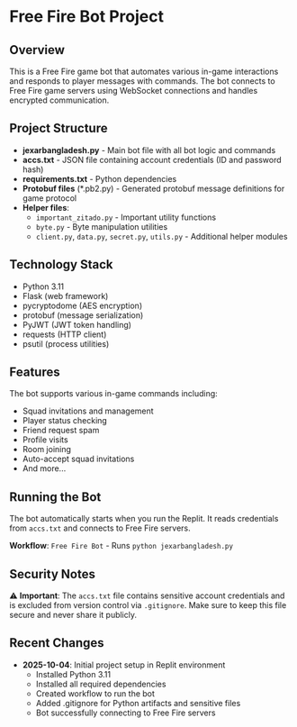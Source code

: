 # Free Fire Bot Project

## Overview
This is a Free Fire game bot that automates various in-game interactions and responds to player messages with commands. The bot connects to Free Fire game servers using WebSocket connections and handles encrypted communication.

## Project Structure
- **jexarbangladesh.py** - Main bot file with all bot logic and commands
- **accs.txt** - JSON file containing account credentials (ID and password hash)
- **requirements.txt** - Python dependencies
- **Protobuf files** (*.pb2.py) - Generated protobuf message definitions for game protocol
- **Helper files**:
  - `important_zitado.py` - Important utility functions
  - `byte.py` - Byte manipulation utilities
  - `client.py`, `data.py`, `secret.py`, `utils.py` - Additional helper modules

## Technology Stack
- Python 3.11
- Flask (web framework)
- pycryptodome (AES encryption)
- protobuf (message serialization)
- PyJWT (JWT token handling)
- requests (HTTP client)
- psutil (process utilities)

## Features
The bot supports various in-game commands including:
- Squad invitations and management
- Player status checking
- Friend request spam
- Profile visits
- Room joining
- Auto-accept squad invitations
- And more...

## Running the Bot
The bot automatically starts when you run the Replit. It reads credentials from `accs.txt` and connects to Free Fire servers.

**Workflow**: `Free Fire Bot` - Runs `python jexarbangladesh.py`

## Security Notes
⚠️ **Important**: The `accs.txt` file contains sensitive account credentials and is excluded from version control via `.gitignore`. Make sure to keep this file secure and never share it publicly.

## Recent Changes
- **2025-10-04**: Initial project setup in Replit environment
  - Installed Python 3.11
  - Installed all required dependencies
  - Created workflow to run the bot
  - Added .gitignore for Python artifacts and sensitive files
  - Bot successfully connecting to Free Fire servers
